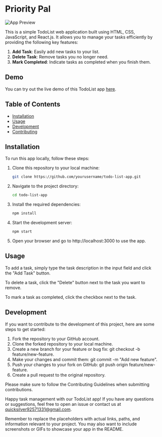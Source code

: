 # Priority Pal

![App Preview](todo-app-preview.png)

This is a simple TodoList web application built using HTML, CSS, JavaScript, and React.js. It allows you to manage your tasks efficiently by providing the following key features:

1. **Add Task**: Easily add new tasks to your list.
2. **Delete Task**: Remove tasks you no longer need.
3. **Mark Completed**: Indicate tasks as completed when you finish them.

## Demo

You can try out the live demo of this TodoList app [here](https://your-demo-link.com).

## Table of Contents

- [Installation](#installation)
- [Usage](#usage)
- [Development](#development)
- [Contributing](#contributing)

## Installation

To run this app locally, follow these steps:

1. Clone this repository to your local machine:

   ```bash
   git clone https://github.com/yourusername/todo-list-app.git

2. Navigate to the project directory:

   ```bash
   cd todo-list-app

3. Install the required dependencies:

   ```bash
   npm install

4. Start the development server:

   ```bash
   npm start

5. Open your browser and go to http://localhost:3000 to use the app.

## Usage

To add a task, simply type the task description in the input field and click the "Add Task" button.

To delete a task, click the "Delete" button next to the task you want to remove.

To mark a task as completed, click the checkbox next to the task.

## Development

If you want to contribute to the development of this project, here are some steps to get started:

1. Fork the repository to your GitHub account.
2. Clone the forked repository to your local machine.
3. Create a new branch for your feature or bug fix: git checkout -b feature/new-feature.
4. Make your changes and commit them: git commit -m "Add new feature".
5. Push your changes to your fork on GitHub: git push origin feature/new-feature.
6. Create a pull request to the original repository.

Please make sure to follow the Contributing Guidelines when submitting contributions.

Happy task management with our TodoList app! If you have any questions or suggestions, feel free to open an issue or contact us at quicksilver92571331@gmail.com.


Remember to replace the placeholders with actual links, paths, and information relevant to your project. You may also want to include screenshots or GIFs to showcase your app in the README.

   
